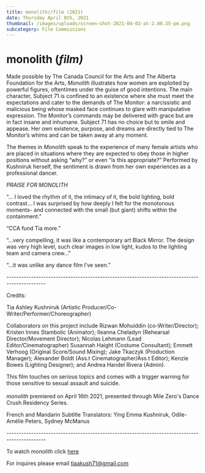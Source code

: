 ```yaml
---
title: monolith//film (2021)
date: Thursday April 8th, 2021
thumbnail: /images/uploads/screen-shot-2021-04-02-at-2.00.35-pm.png
subcategory: Film Commissions
---
```

# monolith (*film)*

Made possible by The Canada Council for the Arts and The Alberta Foundation for the Arts, *Monolith* illustrates how women are exploited by powerful figures, oftentimes under the guise of good intentions. The main character, Subject 71 is confined to an existence where she must meet the expectations and cater to the demands of The Monitor: a narcissistic and malicious being whose masked face continues to glare with manipulative expression. The Monitor’s commands may be delivered with grace but are in fact insane and inhumane. Subject 71 has no choice but to smile and appease. Her own existence, purpose, and dreams are directly tied to The Monitor’s whims and can be taken away at any moment.

The themes in *Monolith* speak to the experience of many female artists who are placed in situations where they are expected to obey those in higher positions without asking “why?” or even “is this appropriate?” Performed by Kushniruk herself, the sentiment is drawn from her own experiences as a professional dancer.

*PRAISE FOR MONOLITH*

“... I loved the rhythm of it, the intimacy of it, the bold lighting, bold contrast... I was surprised by how deeply I felt for the monotonous moments- and connected with the small (but giant) shifts within the containment.”

“CCA fund Tia more.”

“...very compelling, it was like a contemporary art Black Mirror. The design was very high level, such clear images in low light, kudos to the lighting team and camera crew...”

“...it was unlike any dance film I’ve seen.”

\----------------------------------------------------------------------------------------------

Credits:

Tia Ashley Kushniruk (Artistic Producer/Co-Writer/Performer/Choreographer)

Collaborators on this project include Rizwan Mohuiddin (co-Writer/Director); Kristen Innes Stambolic (Animator); Ileanna Cheladyn (Rehearsal Director/Movement Director); Nicolas Lehmann (Lead Editor/Cinematographer) Susannah Haight (Costume Consultant); Emmett Verhoog (Original Score/Sound Mixing); Jake Tkaczyk (Production Manager); Alexander Boldt (Ass.t Cinematographer/Ass.t Editor); Kenzie Bowes (Lighting Designer); and Andrea Handel Rivera (Admin).

This film touches on serious topics and comes with a trigger warning for those sensitive to sexual assault and suicide.\
\
*monolith* premiered on April 16th 2021, presented through Mile Zero's Dance Crush Residency Series.

French and Mandarin Subtitle Translators: Ying Emma Kushniruk, Odile-Amélie Peters, Sydney McManus

\----------------------------------------------------------------------------------------------

To watch *monolith* click [here](https://vimeo.com/537798385/c9d4a5f559)

For inquires please email tiaakush71@gmail.com